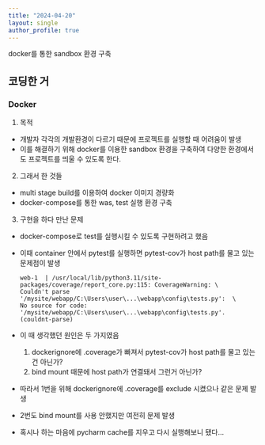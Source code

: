 ```yaml
---
title: "2024-04-20" 
layout: single
author_profile: true
---
```


docker를 통한 sandbox 환경 구축
## 코딩한 거

### Docker

1. 목적
- 개발자 각각의 개발환경이 다르기 때문에 프로젝트를 실행할 때 어려움이 발생
- 이를 해결하기 위해 docker를 이용한 sandbox 환경을 구축하여 다양한 환경에서도 프로젝트를 띄울 수 있도록 한다.

2. 그래서 한 것들
- multi stage build를 이용하여 docker 이미지 경량화
- docker-compose를 통한 was, test 실행 환경 구축

3. 구현을 하다 만난 문제
- docker-compose로 test를 실행시킬 수 있도록 구현하려고 했음
- 이때 container 안에서 pytest를 실행하면 pytest-cov가 host path를 물고 있는 문제점이 발생
  ```shell
  web-1  | /usr/local/lib/python3.11/site-packages/coverage/report_core.py:115: CoverageWarning: \ 
  Couldn't parse '/mysite/webapp/C:\Users\user\...\webapp\config\tests.py':  \
  No source for code: '/mysite/webapp/C:\Users\user\...\webapp\config\tests.py'. (couldnt-parse)  
  ```
- 이 때 생각했던 원인은 두 가지였음
  1. dockerignore에 .coverage가 빠져서 pytest-cov가 host path를 물고 있는 건 아닌가?
  2. bind mount 때문에 host path가 연결돼서 그런거 아닌가?

- 따라서 1번을 위해 dockerignore에 .coverage를 exclude 시켰으나 같은 문제 발생
- 2번도 bind mount를 사용 안했지만 여전히 문제 발생
- 혹시나 하는 마음에 pycharm cache를 지우고 다시 실행해보니 됐다...

